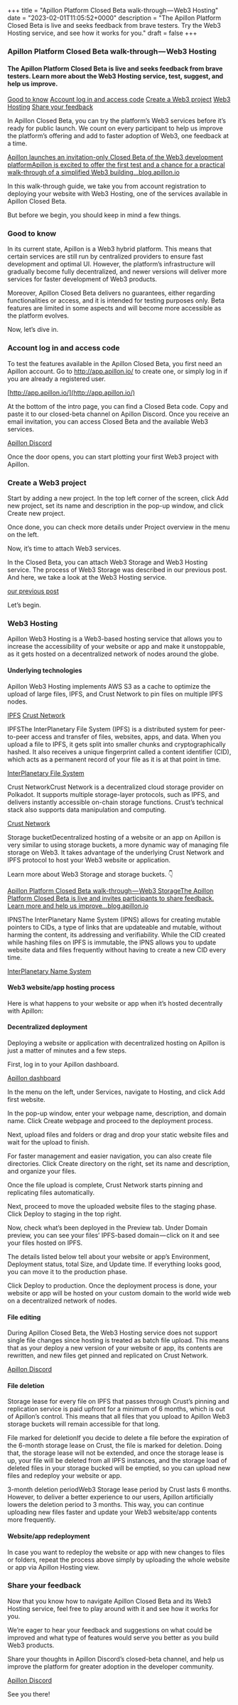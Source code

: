+++
title = "Apillon Platform Closed Beta walk-through — Web3 Hosting"
date = "2023-02-01T11:05:52+0000"
description = "The Apillon Platform Closed Beta is live and seeks feedback from brave testers. Try the Web3 Hosting service, and see how it works for you."
draft = false
+++

### Apillon Platform Closed Beta walk-through — Web3 Hosting


#### The Apillon Platform Closed Beta is live and seeks feedback from brave testers. Learn more about the Web3 Hosting service, test, suggest, and help us improve.

[Good to know](#3f68)
[Account log in and access code](#a4ea)
[Create a Web3 project](#3bbb)
[Web3 Hosting](#f2ee)
[Share your feedback](#2a29)

In Apillon Closed Beta, you can try the platform’s Web3 services before it’s ready for public launch. We count on every participant to help us improve the platform’s offering and add to faster adoption of Web3, one feedback at a time.

[Apillon launches an invitation-only Closed Beta of the Web3 development platformApillon is excited to offer the first test and a chance for a practical walk-through of a simplified Web3 building…blog.apillon.io](https://blog.apillon.io/apillon-launches-an-invitation-only-closed-beta-of-the-web3-development-platform-a075c38273a3)

In this walk-through guide, we take you from account registration to deploying your website with Web3 Hosting, one of the services available in Apillon Closed Beta.


But before we begin, you should keep in mind a few things.


### Good to know


In its current state, Apillon is a Web3 hybrid platform. This means that certain services are still run by centralized providers to ensure fast development and optimal UI. However, the platform’s infrastructure will gradually become fully decentralized, and newer versions will deliver more services for faster development of Web3 products.


Moreover, Apillon Closed Beta delivers no guarantees, either regarding functionalities or access, and it is intended for testing purposes only. Beta features are limited in some aspects and will become more accessible as the platform evolves.


Now, let’s dive in.


### Account log in and access code


To test the features available in the Apillon Closed Beta, you first need an Apillon account. Go to http://app.apillon.io/ to create one, or simply log in if you are already a registered user.

[http://app.apillon.io/](http://app.apillon.io/)

At the bottom of the intro page, you can find a Closed Beta code. Copy and paste it to our closed-beta channel on Apillon Discord. Once you receive an email invitation, you can access Closed Beta and the available Web3 services.

[Apillon Discord](https://discord.gg/yX3gTw36C4)

Once the door opens, you can start plotting your first Web3 project with Apillon.


### Create a Web3 project


Start by adding a new project. In the top left corner of the screen, click Add new project, set its name and description in the pop-up window, and click Create new project.


Once done, you can check more details under Project overview in the menu on the left.


Now, it’s time to attach Web3 services.


In the Closed Beta, you can attach Web3 Storage and Web3 Hosting service. The process of Web3 Storage was described in our previous post. And here, we take a look at the Web3 Hosting service.

[our previous post](https://blog.apillon.io/apillon-platform-closed-beta-walk-through-web3-storage-1e76bfaa928a)

Let’s begin.


### Web3 Hosting


Apillon Web3 Hosting is a Web3-based hosting service that allows you to increase the accessibility of your website or app and make it unstoppable, as it gets hosted on a decentralized network of nodes around the globe.


#### Underlying technologies


Apillon Web3 Hosting implements AWS S3 as a cache to optimize the upload of large files, IPFS, and Crust Network to pin files on multiple IPFS nodes.

[IPFS](https://ipfs.tech/)
[Crust Network](https://crust.network/)

IPFSThe InterPlanetary File System (IPFS) is a distributed system for peer-to-peer access and transfer of files, websites, apps, and data. When you upload a file to IPFS, it gets split into smaller chunks and cryptographically hashed. It also receives a unique fingerprint called a content identifier (CID), which acts as a permanent record of your file as it is at that point in time.

[InterPlanetary File System](https://docs.ipfs.tech/)

Crust NetworkCrust Network is a decentralized cloud storage provider on Polkadot. It supports multiple storage-layer protocols, such as IPFS, and delivers instantly accessible on-chain storage functions. Crustʼs technical stack also supports data manipulation and computing.

[Crust Network](https://crust.network/)

Storage bucketDecentralized hosting of a website or an app on Apillon is very similar to using storage buckets, a more dynamic way of managing file storage on Web3. It takes advantage of the underlying Crust Network and IPFS protocol to host your Web3 website or application.


Learn more about Web3 Storage and storage buckets. 👇

[Apillon Platform Closed Beta walk-through — Web3 StorageThe Apillon Platform Closed Beta is live and invites participants to share feedback. Learn more and help us improve…blog.apillon.io](https://blog.apillon.io/apillon-platform-closed-beta-walk-through-web3-storage-1e76bfaa928a)

IPNSThe InterPlanetary Name System (IPNS) allows for creating mutable pointers to CIDs, a type of links that are updateable and mutable, without harming the content, its addressing and verifiability. While the CID created while hashing files on IPFS is immutable, the IPNS allows you to update website data and files frequently without having to create a new CID every time.

[InterPlanetary Name System](https://docs.ipfs.tech/concepts/ipns/#mutability-in-ipfs)

#### Web3 website/app hosting process


Here is what happens to your website or app when it’s hosted decentrally with Apillon:


#### Decentralized deployment


Deploying a website or application with decentralized hosting on Apillon is just a matter of minutes and a few steps.


First, log in to your Apillon dashboard.

[Apillon dashboard](https://app.apillon.io/login)

In the menu on the left, under Services, navigate to Hosting, and click Add first website.


In the pop-up window, enter your webpage name, description, and domain name. Click Create webpage and proceed to the deployment process.


Next, upload files and folders or drag and drop your static website files and wait for the upload to finish.


For faster management and easier navigation, you can also create file directories. Click Create directory on the right, set its name and description, and organize your files.


Once the file upload is complete, Crust Network starts pinning and replicating files automatically.


Next, proceed to move the uploaded website files to the staging phase. Click Deploy to staging in the top right.


Now, check what’s been deployed in the Preview tab. Under Domain preview, you can see your files’ IPFS-based domain — click on it and see your files hosted on IPFS.


The details listed below tell about your website or app’s Environment, Deployment status, total Size, and Update time. If everything looks good, you can move it to the production phase.


Click Deploy to production. Once the deployment process is done, your website or app will be hosted on your custom domain to the world wide web on a decentralized network of nodes.


#### File editing


During Apillon Closed Beta, the Web3 Hosting service does not support single file changes since hosting is treated as batch file upload. This means that as your deploy a new version of your website or app, its contents are rewritten, and new files get pinned and replicated on Crust Network.

[Apillon Discord](https://discord.gg/yX3gTw36C4)

#### File deletion


Storage lease for every file on IPFS that passes through Crust’s pinning and replication service is paid upfront for a minimum of 6 months, which is out of Apillon’s control. This means that all files that you upload to Apillon Web3 storage buckets will remain accessible for that long.


File marked for deletionIf you decide to delete a file before the expiration of the 6-month storage lease on Crust, the file is marked for deletion. Doing that, the storage lease will not be extended, and once the storage lease is up, your file will be deleted from all IPFS instances, and the storage load of deleted files in your storage bucked will be emptied, so you can upload new files and redeploy your website or app.


3-month deletion periodWeb3 Storage lease period by Crust lasts 6 months. However, to deliver a better experience to our users, Apillon artificially lowers the deletion period to 3 months. This way, you can continue uploading new files faster and update your Web3 website/app contents more frequently.


#### Website/app redeployment


In case you want to redeploy the website or app with new changes to files or folders, repeat the process above simply by uploading the whole website or app via Apillon Hosting view.


### Share your feedback


Now that you know how to navigate Apillon Closed Beta and its Web3 Hosting service, feel free to play around with it and see how it works for you.


We’re eager to hear your feedback and suggestions on what could be improved and what type of features would serve you better as you build Web3 products.


Share your thoughts in Apillon Discord’s closed-beta channel, and help us improve the platform for greater adoption in the developer community.

[Apillon Discord](https://discord.gg/yX3gTw36C4)

See you there!
